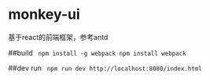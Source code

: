 # monkey-ui
基于react的前端框架，参考antd


##build
<code>
	npm install -g webpack
	npm install
	webpack 
</code>

##dev run
<code>
	npm run dev
	http://localhost:8080/index.html
</code>